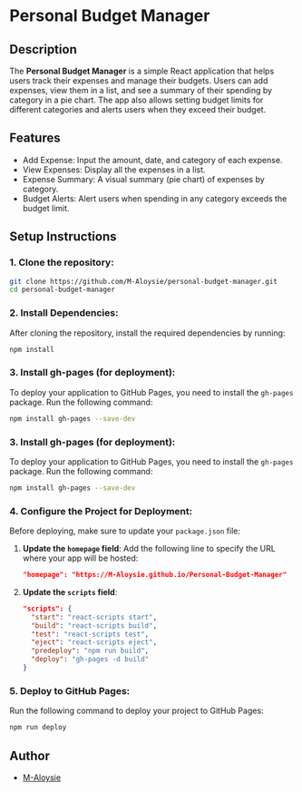 # Personal Budget Manager

## Description
The **Personal Budget Manager** is a simple React application that helps users track their expenses and manage their budgets. Users can add expenses, view them in a list, and see a summary of their spending by category in a pie chart. The app also allows setting budget limits for different categories and alerts users when they exceed their budget.

## Features
- Add Expense: Input the amount, date, and category of each expense.
- View Expenses: Display all the expenses in a list.
- Expense Summary: A visual summary (pie chart) of expenses by category.
- Budget Alerts: Alert users when spending in any category exceeds the budget limit.

## Setup Instructions

### 1. Clone the repository:
```bash
git clone https://github.com/M-Aloysie/personal-budget-manager.git
cd personal-budget-manager
``` 
### 2. Install Dependencies:
After cloning the repository, install the required dependencies by running:
```bash
npm install
```
### 3. Install gh-pages (for deployment):
To deploy your application to GitHub Pages, you need to install the `gh-pages` package. Run the following command:
```bash
npm install gh-pages --save-dev
```
### 3. Install gh-pages (for deployment):
To deploy your application to GitHub Pages, you need to install the `gh-pages` package. Run the following command:
```bash
npm install gh-pages --save-dev
```
### 4. Configure the Project for Deployment:
Before deploying, make sure to update your `package.json` file:

1. **Update the `homepage` field**: 
   Add the following line to specify the URL where your app will be hosted:
   ```json
   "homepage": "https://M-Aloysie.github.io/Personal-Budget-Manager"
   ```

2. **Update the `scripts` field**:

   ```json
   "scripts": {
     "start": "react-scripts start",
     "build": "react-scripts build",
     "test": "react-scripts test",
     "eject": "react-scripts eject",
     "predeploy": "npm run build",
     "deploy": "gh-pages -d build"
   }
   ```

### 5. Deploy to GitHub Pages:
Run the following command to deploy your project to GitHub Pages:
```bash
npm run deploy
```

## Author
- [M-Aloysie](https://github.com/M-Aloysie)
